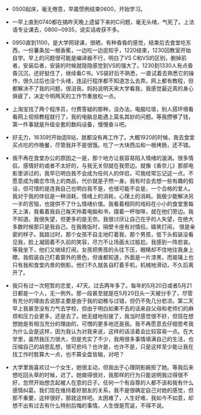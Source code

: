 - 0500起床，毫无倦意，早晨惯例结束0600，开始学习。

- 一早上直到0740都在搞昨天晚上遗留下来的C问题，毫无头绪，气死了。上法语专业课去，0800~0935，说实话收获不多。

- 0950直到1100，是大学网球课，很晒，有种昏昏的感觉，结束后去食堂吃东西，一份薯条加一根香蕉，一边吃一边逛知乎，1220结束，1230回教室开始自学。早上的问题很可能是编译器不行，明白了VS C和VS的区别，删掉前者，安装后者，安装的时候就隐隐感觉到VS的强大了。1230到1330人有点昏昏沉沉，还好挺住了，继续看C书。VS装好后不熟悉，一直试着去熟悉它的操作，很久过后也没个头绪，连运行程序都不知道怎么去弄。网上都有教程，但都解决不了我的问题，很沮丧。妈妈说明天来大学看我，我感觉最近真的身心俱疲了，决定今明两天的工作节奏放松一点。

- 上淘宝找了两个程序员，付费答疑的那种，没办法，电脑垃圾，别人搭环境看看网上视频教程就行了，我的电脑总能遇上莫名其妙的问题。等我攒够了钱，第一件事就是升级全套的数码设备，慢慢奋斗吧。

- 好无力，1630时开始逛B站，就都没有再工作了。大概1920的时候，我去食堂买点吃的作晚餐，尽管我并不是很饿。吃了一大块西瓜和一根烤肠，还不错。

- 我不再在食堂办公的原因之一是，那个地方让我容易陷入情绪的漩涡。很多情侣，感情好的或者不太好的，与我无关但就在我旁边。就像《香奈儿》那部电影里讲过的，我早已明白我不会成为任何人的伴侣，可我经常忘记这一点。不愿意成为婚恋市场上的商品，代价就是孑然一身。我有时会去想一些有趣的假设，但可惜的是连我自己也明白我不是，也很可能不会是，一个合格的爱人。我对于我的伴侣是一种消耗，情绪上的消耗，心理上的消耗。我极少能解决另一半的苦恼，也提供不了什么情绪价值。我看着相同的戏码在小小的食堂里每天上演，我看着我自己每天拎着电脑和书，摆着一杯咖啡，就在他们旁边。我不知道。我很失望，但更多的是无奈。我很讨厌让自己在乎的人失望，在绝大多数时候那只是我自己。在我晚饭时，隔壁卡座有对情侣，嬉笑打闹， 很是亲密的样子。我路过时，那个女孩不自主地盯着我，那个男孩，低下头假装没看见我，脸上凝固着不久前的笑容，尽力不让场面太过尴尬。我感到一阵悲哀。等我坐下，他们又继续打闹，女孩把男孩的头往下压，眼睛却不住地往我身上瞟。我假装自己盯着窗外的景色，但谁都知道，外面是一片漆黑，而玻璃上也只有我和食堂内景的倒影。他们不久就各自盯着手机，机械地滑动，不久后离开了。

- 我只有过一次短暂的恋爱，47天。过去两年多了。每年的5月20日或者5月21日都是一个人，无一例外。那一段甚至就是在5月20日头一天被分手了，尽管有充分的理由去说那主要是由于我的幼稚与过错，但仍不免几分悲凉。第二天早上我甚至没有力气去学校，但由于明白如果不去的话来自父母和老师们的麻烦和压力会更多，还是去了。她无缝地衔接了，我当时感觉很不好，但现在想想她是有相当充分的理由的，可憎的更多地还是我。我不再愿意去仔细思考我为什么会是这样，因为我认为对我来说，这样的话活着会比较容易一点。在大学里，虽然我压力很大，但是充实了不少，我用很多事情填满自己的生活，也压缩自己的胡思乱想，很可悲吗？也许是，也许不是，只是这样至少能让我在找工作时胜算大一点，也不算全盘皆输，对吧？

- 大学里我喜欢过一个女生，她很主动，但我出于心理阴影婉拒了她。等我后来想吃回头草的时候，迟了。她做得很对，我那样的行为只能说明我过得很不好，忽然开始想念起被人在意的日子。任何一个有自尊的人都不该和我有什么感情纠葛。我们现在维持着好朋友的关系，我不是很确定自己对她的感觉，但那不重要，这样很好，那就这样吧。太困难了，人生好难，我如今不如意，却想不出有过去有什么特别后悔的事情。人生很是荒诞，不得不说。